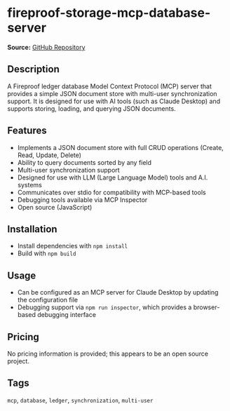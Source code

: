 # fireproof-storage-mcp-database-server

**Source:** [GitHub Repository](https://github.com/fireproof-storage/mcp-database-server)

## Description
A Fireproof ledger database Model Context Protocol (MCP) server that provides a simple JSON document store with multi-user synchronization support. It is designed for use with AI tools (such as Claude Desktop) and supports storing, loading, and querying JSON documents.

## Features
- Implements a JSON document store with full CRUD operations (Create, Read, Update, Delete)
- Ability to query documents sorted by any field
- Multi-user synchronization support
- Designed for use with LLM (Large Language Model) tools and A.I. systems
- Communicates over stdio for compatibility with MCP-based tools
- Debugging tools available via MCP Inspector
- Open source (JavaScript)

## Installation
- Install dependencies with `npm install`
- Build with `npm build`

## Usage
- Can be configured as an MCP server for Claude Desktop by updating the configuration file
- Debugging support via `npm run inspector`, which provides a browser-based debugging interface

## Pricing
No pricing information is provided; this appears to be an open source project.

## Tags
`mcp`, `database`, `ledger`, `synchronization`, `multi-user`